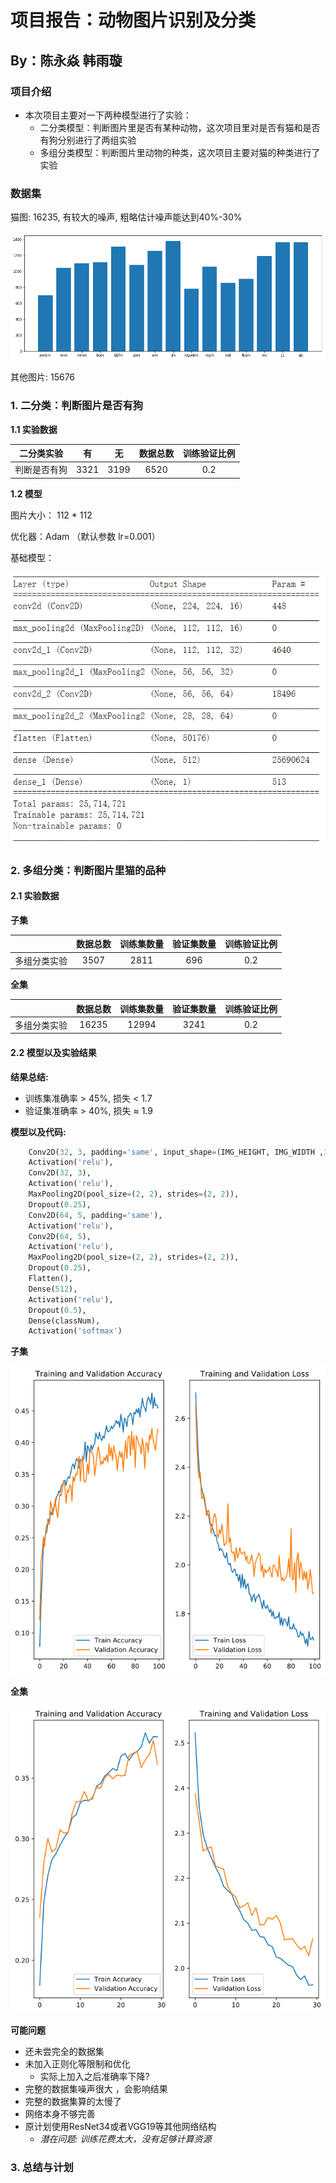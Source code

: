 # 项目报告：动物图片识别及分类

## By：陈永焱 韩雨璇

### 项目介绍

+ 本次项目主要对一下两种模型进行了实验：
  + 二分类模型：判断图片里是否有某种动物，这次项目里对是否有猫和是否有狗分别进行了两组实验
  + 多组分类模型：判断图片里动物的种类，这次项目主要对猫的种类进行了实验

### 数据集
猫图: 16235, 有较大的噪声, 粗略估计噪声能达到40%-30%

![catHist](.\multiclass\cat_dataset.png)

其他图片: 15676

### 1. 二分类：判断图片是否有狗
**1.1 实验数据**

|二分类实验|有|无|数据总数|训练验证比例|
|:--:|:--:|:--:|:--:|:--:|
|判断是否有狗|3321|3199|6520|0.2|

**1.2 模型**

图片大小： 112 * 112

优化器：Adam （默认参数 lr=0.001）

基础模型：

![img](./binary/binary_model.png)

### 2. 多组分类：判断图片里猫的品种
#### 2.1 实验数据

__子集__

|    |数据总数|训练集数量|验证集数量|训练验证比例|
|:--------:|:--:|:--:|:--:|:--:|
|多组分类实验|3507|2811|696|0.2|

__全集__

|    |数据总数|训练集数量|验证集数量|训练验证比例|
|:--------:|:--:|:--:|:--:|:--:|
|多组分类实验|16235|12994|3241|0.2|

#### 2.2 模型以及实验结果

__结果总结:__

+ 训练集准确率 > 45%, 损失 < 1.7
+ 验证集准确率 > 40%, 损失 ≈ 1.9

__模型以及代码:__
```python
    Conv2D(32, 3, padding='same', input_shape=(IMG_HEIGHT, IMG_WIDTH ,3)),
    Activation('relu'),
    Conv2D(32, 3),
    Activation('relu'),
    MaxPooling2D(pool_size=(2, 2), strides=(2, 2)),
    Dropout(0.25),
    Conv2D(64, 5, padding='same'),
    Activation('relu'),
    Conv2D(64, 5),
    Activation('relu'),
    MaxPooling2D(pool_size=(2, 2), strides=(2, 2)),
    Dropout(0.25),
    Flatten(),
    Dense(512),
    Activation('relu'),
    Dropout(0.5),
    Dense(classNum),
    Activation('softmax')
```

__子集__

![subMultiAccLoss](.\multiclass\150_3355kernal.png)

__全集__

![corpMultiAccLoss](.\multiclass\f_3355_90.png)

__可能问题__
+ 还未尝完全的数据集
+ 未加入正则化等限制和优化
  + 实际上加入之后准确率下降?
+ 完整的数据集噪声很大 ，会影响结果
+ 完整的数据集算的太慢了
+ 网络本身不够完善
+ 原计划使用ResNet34或者VGG19等其他网络结构
  + _潜在问题: 训练花费太大，没有足够计算资源_
  

### 3. 总结与计划
